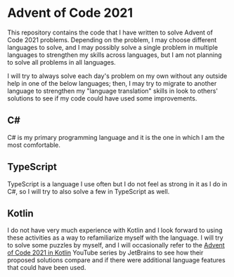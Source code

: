 # Advent of Code 2021

This repository contains the code that I have written to solve Advent of Code 2021 problems. Depending on the problem, I may choose different languages to solve, and I may possibly solve a single problem in multiple languages to strengthen my skills across languages, but I am not planning to solve all problems in all languages.

I will try to always solve each day's problem on my own without any outside help in one of the below languages; then, I may try to migrate to another language to strengthen my "language translation" skills in  look to others' solutions to see if my code could have used some improvements.

## C#

C# is my primary programming language and it is the one in which I am the most comfortable.

## TypeScript

TypeScript is a language I use often but I do not feel as strong in it as I do in C#, so I will try to also solve a few in TypeScript as well.

## Kotlin

I do not have very much experience with Kotlin and I look forward to using these activities as a way to refamiliarize myself with the language. I will try to solve some puzzles by myself, and I will occasionally refer to the [Advent of Code 2021 in Kotlin](https://www.youtube.com/playlist?list=PLlFc5cFwUnmy2hYx6k3TjjFLd7QXH2CjF) YouTube series by JetBrains to see how their proposed solutions compare and if there were additional language features that could have been used.
